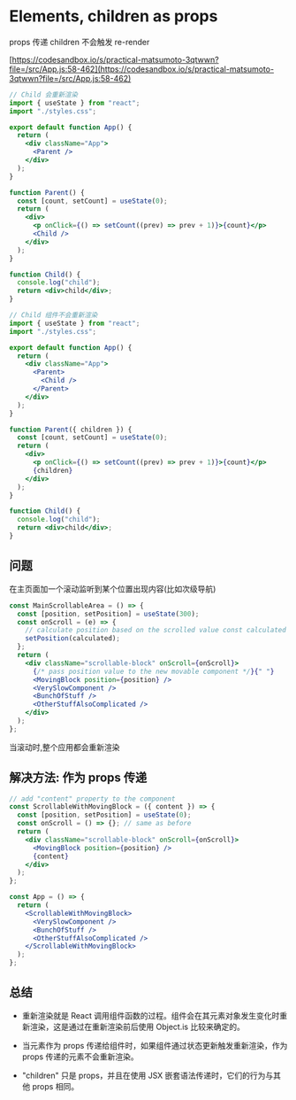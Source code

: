 # Elements, children as props

props 传递 children 不会触发 re-render

[https://codesandbox.io/s/practical-matsumoto-3qtwwn?file=/src/App.js:58-462](https://codesandbox.io/s/practical-matsumoto-3qtwwn?file=/src/App.js:58-462)

```jsx
// Child 会重新渲染
import { useState } from "react";
import "./styles.css";

export default function App() {
  return (
    <div className="App">
      <Parent />
    </div>
  );
}

function Parent() {
  const [count, setCount] = useState(0);
  return (
    <div>
      <p onClick={() => setCount((prev) => prev + 1)}>{count}</p>
      <Child />
    </div>
  );
}

function Child() {
  console.log("child");
  return <div>child</div>;
}
```

```jsx
// Child 组件不会重新渲染
import { useState } from "react";
import "./styles.css";

export default function App() {
  return (
    <div className="App">
      <Parent>
        <Child />
      </Parent>
    </div>
  );
}

function Parent({ children }) {
  const [count, setCount] = useState(0);
  return (
    <div>
      <p onClick={() => setCount((prev) => prev + 1)}>{count}</p>
      {children}
    </div>
  );
}

function Child() {
  console.log("child");
  return <div>child</div>;
}
```

## 问题

在主页面加一个滚动监听到某个位置出现内容(比如次级导航)

```jsx
const MainScrollableArea = () => {
  const [position, setPosition] = useState(300);
  const onScroll = (e) => {
    // calculate position based on the scrolled value const calculated = getPosition(e.target.scrollTop); // save it to state
    setPosition(calculated);
  };
  return (
    <div className="scrollable-block" onScroll={onScroll}>
      {/* pass position value to the new movable component */}{" "}
      <MovingBlock position={position} />
      <VerySlowComponent />
      <BunchOfStuff />
      <OtherStuffAlsoComplicated />
    </div>
  );
};
```

当滚动时,整个应用都会重新渲染

## 解决方法: 作为 props 传递

```jsx
// add "content" property to the component
const ScrollableWithMovingBlock = ({ content }) => {
  const [position, setPosition] = useState(0);
  const onScroll = () => {}; // same as before
  return (
    <div className="scrollable-block" onScroll={onScroll}>
      <MovingBlock position={position} />
      {content}
    </div>
  );
};

const App = () => {
  return (
    <ScrollableWithMovingBlock>
      <VerySlowComponent />
      <BunchOfStuff />
      <OtherStuffAlsoComplicated />
    </ScrollableWithMovingBlock>
  );
};
```

## 总结

- 重新渲染就是 React 调用组件函数的过程。组件会在其元素对象发生变化时重新渲染，这是通过在重新渲染前后使用 Object.is 比较来确定的。

- 当元素作为 props 传递给组件时，如果组件通过状态更新触发重新渲染，作为 props 传递的元素不会重新渲染。

- "children" 只是 props，并且在使用 JSX 嵌套语法传递时，它们的行为与其他 props 相同。
